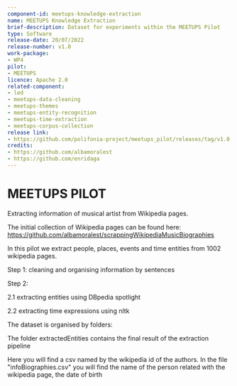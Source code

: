 ```yaml
---
component-id: meetups-knowledge-extraction
name: MEETUPS Knowledge Extraction
brief-description: Dataset for experiments within the MEETUPS Pilot
type: Software
release-date: 20/07/2022
release-number: v1.0
work-package: 
- WP4
pilot:
- MEETUPS
licence: Apache 2.0
related-component:
- led
- meetups-data-cleaning
- meetups-themes
- meetups-entity-recognition
- meetups-time-extraction
- meetups-corpus-collection
release link:
- https://github.com/polifonia-project/meetups_pilot/releases/tag/v1.0
credits:
- https://github.com/albamoralest
- https://github.com/enridaga
---
```

# MEETUPS PILOT

Extracting information of musical artist from Wikipedia pages.

The initial collection of Wikipedia pages can be found here: https://github.com/albamoralest/scrappingWikipediaMusicBiographies

In this pilot we extract people, places, events and time entities from 1002 wikipedia pages.

Step 1: cleaning and organising information by sentences

Step 2:
  
  2.1 extracting entities using DBpedia spotlight
  
  2.2 extracting time expressions using nltk
  
The dataset is organised by folders:

The folder extractedEntities contains the final result of the extraction pipeline

Here you will find a csv named by the wikipedia id of the authors. In the file "infoBiographies.csv" you will find the name of the person related with the wikipedia page, the date of birth
